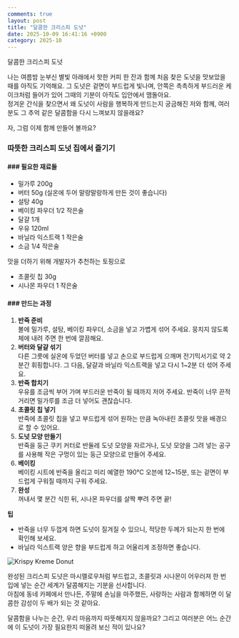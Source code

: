 ```yaml
---
comments: true
layout: post
title: "달콤한 크리스피 도넛"
date: 2025-10-09 16:41:16 +0900
category: 2025-10
---
```


달콤한 크리스피 도넛  
  

나는 여름밤 눈부신 별빛 아래에서 핫한 커피 한 잔과 함께 처음 찾은 도넛을 맛보았을 때를 아직도 기억해요. 그 도넛은 겉면이 부드럽게 빛나며, 안쪽은 촉촉하게 부드러운 케이크처럼 들어가 있어 그때의 기분이 아직도 입안에서 맴돌아요.  
정겨운 간식을 찾으면서 왜 도넛이 사람을 행복하게 만드는지 궁금해진 저와 함께, 여러분도 그 추억 같은 달콤함을 다시 느껴보지 않을래요?  

자, 그럼 이제 함께 만들어 볼까요?  

### 따뜻한 크리스피 도넛 집에서 즐기기  
  

#### ### 필요한 재료들  
- 밀가루 200g  
- 버터 50g (실온에 두어 말랑말랑하게 만든 것이 좋습니다)  
- 설탕 40g  
- 베이킹 파우더 1/2 작은술  
- 달걀 1개  
- 우유 120ml  
- 바닐라 익스트랙 1 작은술  
- 소금 1/4 작은술  

맛을 더하기 위해 개발자가 추천하는 토핑으로  
- 초콜릿 칩 30g  
- 시나몬 파우더 1 작은술  

#### ### 만드는 과정  
1. **반죽 준비**  
   볼에 밀가루, 설탕, 베이킹 파우더, 소금을 넣고 가볍게 섞어 주세요. 뭉치지 않도록 체에 내려 주면 한 번에 깔끔해요.  
2. **버터와 달걀 섞기**  
   다른 그릇에 실온에 두었던 버터를 넣고 손으로 부드럽게 으깨며 전기믹서기로 약 2분간 휘핑합니다. 그 다음, 달걀과 바닐라 익스트랙을 넣고 다시 1~2분 더 섞어 주세요.  
3. **반죽 합치기**  
   우유를 조금씩 부어 가며 부드러운 반죽이 될 때까지 저어 주세요. 반죽이 너무 끈적거리면 밀가루를 조금 더 넣어도 괜찮습니다.  
4. **초콜릿 칩 넣기**  
   반죽에 초콜릿 칩을 넣고 부드럽게 섞어 원하는 만큼 녹아내린 초콜릿 맛을 배경으로 할 수 있어요.  
5. **도넛 모양 만들기**  
   반죽을 둥근 쿠키 커터로 반둘레 도넛 모양을 자르거나, 도넛 모양을 그려 넣는 공구를 사용해 작은 구멍이 있는 둥근 모양으로 만들어 주세요.  
6. **베이킹**  
   베이킹 시트에 반죽을 올리고 미리 예열한 190℃ 오븐에 12~15분, 또는 겉면이 부드럽게 구워질 때까지 구워 주세요.  
7. **완성**  
   꺼내서 몇 분간 식힌 뒤, 시나몬 파우더를 살짝 뿌려 주면 끝!  

**팁**  
- 반죽을 너무 두껍게 하면 도넛이 질겨질 수 있으니, 적당한 두께가 되는지 한 번에 확인해 보세요.  
- 바닐라 익스트랙 양은 향을 부드럽게 하고 어울리게 조정하면 좋습니다.  

![Krispy Kreme Donut](https://www.themealdb.com/images/media/meals/4i5cnx1587672171.jpg)  

완성된 크리스피 도넛은 마시멜로우처럼 부드럽고, 초콜릿과 시나몬이 어우러져 한 번 입에 넣는 순간 세계가 달콤해지는 기분을 선사합니다.  
아침에 동네 카페에서 만나든, 주말에 손님을 마주했든, 사랑하는 사람과 함께하면 이 달콤한 감성이 두 배가 되는 것 같아요.  

달콤함을 나누는 순간, 우리 마음까지 따뜻해지지 않을까요? 그리고 여러분은 어느 순간에 이 도넛이 가장 필요한지 떠올려 보신 적이 있나요?